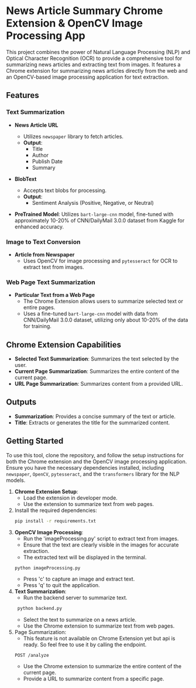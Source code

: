 # News Article Summary Chrome Extension & OpenCV Image Processing App

This project combines the power of Natural Language Processing (NLP) and Optical Character Recognition (OCR) to provide a comprehensive tool for summarizing news articles and extracting text from images. It features a Chrome extension for summarizing news articles directly from the web and an OpenCV-based image processing application for text extraction.

## Features

### Text Summarization

- **News Article URL**

  - Utilizes `newspaper` library to fetch articles.
  - **Output**:
    - Title
    - Author
    - Publish Date
    - Summary

- **BlobText**

  - Accepts text blobs for processing.
  - **Output**:
    - Sentiment Analysis (Positive, Negative, or Neutral)

- **PreTrained Model**: Utilizes `bart-large-cnn` model, fine-tuned with approximately 10-20% of CNN/DailyMail 3.0.0 dataset from Kaggle for enhanced accuracy.

### Image to Text Conversion

- **Article from Newspaper**
  - Uses OpenCV for image processing and `pytesseract` for OCR to extract text from images.

### Web Page Text Summarization

- **Particular Text from a Web Page**
  - The Chrome Extension allows users to summarize selected text or entire pages.
  - Uses a fine-tuned `bart-large-cnn` model with data from CNN/DailyMail 3.0.0 dataset, utilizing only about 10-20% of the data for training.

## Chrome Extension Capabilities

- **Selected Text Summarization**: Summarizes the text selected by the user.
- **Current Page Summarization**: Summarizes the entire content of the current page.
- **URL Page Summarization**: Summarizes content from a provided URL.

## Outputs

- **Summarization**: Provides a concise summary of the text or article.
- **Title**: Extracts or generates the title for the summarized content.

## Getting Started

To use this tool, clone the repository, and follow the setup instructions for both the Chrome extension and the OpenCV image processing application. Ensure you have the necessary dependencies installed, including `newspaper`, `OpenCV`, `pytesseract`, and the `transformers` library for the NLP models.

1. **Chrome Extension Setup**:
   - Load the extension in developer mode.
   - Use the extension to summarize text from web pages.
2. Install the required dependencies:
   ```bash
   pip install -r requirements.txt
   ```
3. **OpenCV Image Processing**:
   - Run the 'imageProcessing.py' script to extract text from images.
   - Ensure that the text are clearly visible in the images for accurate extraction.
   - The extracted text will be displayed in the terminal.
   ```bash
   python imageProcessing.py
   ```
   - Press 'c' to capture an image and extract text.
   - Press 'q' to quit the application.
4. **Text Summarization**:
   - Run the backend server to summarize text.
   ```bash
    python backend.py
   ```
   - Select the text to summarize on a news article.
   - Use the Chrome extension to summarize text from web pages.
5. Page Summarization:
   - This feature is not available on Chrome Extension yet but api is ready. So feel free to use it by calling the endpoint.
   ```http
   POST /analyze
   ```
   - Use the Chrome extension to summarize the entire content of the current page.
   - Provide a URL to summarize content from a specific page.
